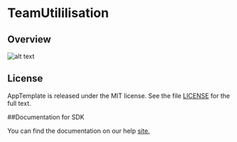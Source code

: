 TeamUtililisation
=========================

## Overview
![alt text](https://github.com/nikantonelli/TeamUtilisation/blob/master/Doc/Untitled.png)


## License

AppTemplate is released under the MIT license.  See the file [LICENSE](./LICENSE) for the full text.

##Documentation for SDK

You can find the documentation on our help [site.](https://help.rallydev.com/apps/2.0/doc/)
